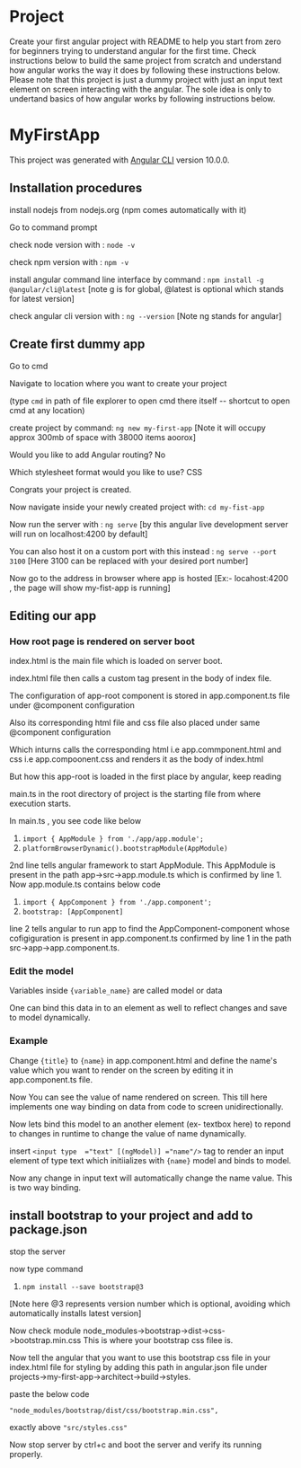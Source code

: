 
# Project
Create your first angular project  with README to help you start from zero for beginners  trying to understand angular for the first time. Check instructions below  to build  the  same project  from scratch and understand how angular works the  way it does by  following these instructions below. Please note  that this project is just a dummy project with just an input text element on screen interacting with the angular. The sole idea is only to undertand basics  of how angular works by following instructions below.

# MyFirstApp

This project was generated with [Angular CLI](https://github.com/angular/angular-cli) version 10.0.0.


## Installation procedures

install nodejs from nodejs.org (npm comes automatically with it)

Go to command prompt

check node version with : `node -v`

check npm version with : `npm -v`

install angular command line interface by command : `npm install -g @angular/cli@latest`
[note g is for global, @latest is optional which stands for latest version]

check angular cli version with : `ng --version`  [Note ng stands for angular]



## Create first dummy app

Go to cmd

Navigate to location where you want to create your project

(type `cmd` in path of file explorer to open cmd there itself -- shortcut to open cmd at any location)

create project by command:  `ng new my-first-app`
[Note it will occupy approx 300mb of space with 38000 items aoorox]

Would you like to add Angular routing? No

Which stylesheet format would you like to use? CSS



Congrats your project is created.

Now navigate inside your newly created project with: `cd my-fist-app`

Now run the server with : `ng serve` [by this angular live development server will run on localhost:4200 by default]

You can also host it on a custom port with this instead : `ng serve --port 3100` [Here 3100 can be replaced with your desired port number]

Now go to the address in browser where app is hosted [Ex:-   locahost:4200 , the page will show my-fist-app is running]


## Editing our app

### How root page  is  rendered on server boot


index.html is the main file which is loaded on server boot.

index.html file then calls a custom tag <app-root> present in the body of index file.

The configuration of app-root component is stored in app.component.ts file under @component configuration

Also its corresponding html file and css file also placed under same @component configuration

Which inturns calls the corresponding html i.e app.commponent.html and css i.e app.compoonent.css and renders it as the body of index.html

But how this app-root is loaded in the  first place by angular, keep reading

main.ts  in the root directory of project is  the starting file  from where execution starts.

In main.ts , you see code like below

1.  `import { AppModule } from './app/app.module';`
2.  `platformBrowserDynamic().bootstrapModule(AppModule)`

2nd line  tells angular framework to start AppModule. This AppModule is present in the path app->src->app.module.ts which is confirmed by line 1.
Now  app.module.ts  contains below code

1.  `import { AppComponent } from './app.component';`
2.  `bootstrap: [AppComponent]`

line 2 tells angular to run app to find the AppComponent-component whose cofigiguration is present in app.component.ts confirmed by line 1 in the  path src->app->app.component.ts.



### Edit  the  model

Variables inside `{variable_name}` are called model or data

One can  bind  this  data in to an element as well to reflect changes and save to model dynamically.



### Example

Change  `{title}`  to `{name}` in app.component.html and define the name's value which you want to render on the  screen by  editing it in app.component.ts file.

Now You can see the  value of name rendered on screen. This  till here  implements  one way binding on data from code to screen unidirectionally.

Now lets bind this model to an another element (ex- textbox here)  to repond to changes  in runtime to change the  value of name  dynamically.

insert `<input type  ="text" [(ngModel)] ="name"/>` tag to render an input element of type text which initiializes with `{name}` model and binds to model.

Now any change  in input text  will automatically change the name value.   This is two way binding.



## install bootstrap to your project and  add to package.json

stop the server

now type command

1. `npm install --save bootstrap@3`  

[Note  here  @3 represents version number  which is optional, avoiding which automatically installs latest version]

Now check module node_modules->bootstrap->dist->css->bootstrap.min.css
This  is  where  your bootstrap css filee is.

Now tell the  angular that  you want to use  this bootstrap css file in your index.html file  for styling by adding this  path in angular.json file under
projects->my-first-app->architect->build->styles.

paste the  below code

   `"node_modules/bootstrap/dist/css/bootstrap.min.css",`
   
exactly above `"src/styles.css"`

Now stop server by ctrl+c  and boot the server and verify its  running properly.




